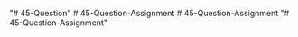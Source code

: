 "# 45-Question" 
#   4 5 - Q u e s t i o n - A s s i g n m e n t  
 #   4 5 - Q u e s t i o n - A s s i g n m e n t  
 "# 45-Question-Assignment" 
